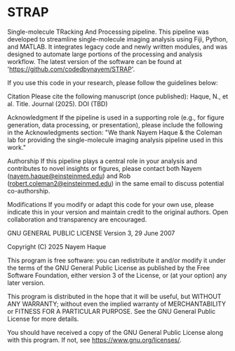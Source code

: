 # STRAP
Single-molecule TRacking And Processing pipeline.
This pipeline was developed to streamline single-molecule imaging analysis using Fiji, Python, and MATLAB. It integrates legacy code and newly written modules, and was designed to automate large portions of the processing and analysis workflow.
The latest version of the software can be found at 'https://github.com/codedbynayem/STRAP'.

If you use this code in your research, please follow the guidelines below:

Citation
Please cite the following manuscript (once published):
Haque, N., et al. Title. Journal (2025). DOI (TBD)

Acknowledgment
If the pipeline is used in a supporting role (e.g., for figure generation, data processing, or presentation), please include the following in the Acknowledgments section:
"We thank Nayem Haque & the Coleman lab for providing the single-molecule imaging analysis pipeline used in this work."

Authorship
If this pipeline plays a central role in your analysis and contributes to novel insights or figures, please contact both Nayem (nayem.haque@einsteinmed.edu) and Rob 
(robert.coleman2@einsteinmed.edu) in the same email to discuss potential co-authorship.

Modifications
If you modify or adapt this code for your own use, please indicate this in your version and maintain credit to the original authors. Open collaboration and transparency are encouraged.

GNU GENERAL PUBLIC LICENSE
Version 3, 29 June 2007

Copyright (C) 2025 Nayem Haque

This program is free software: you can redistribute it and/or modify
it under the terms of the GNU General Public License as published by
the Free Software Foundation, either version 3 of the License, or
(at your option) any later version.

This program is distributed in the hope that it will be useful,
but WITHOUT ANY WARRANTY; without even the implied warranty of
MERCHANTABILITY or FITNESS FOR A PARTICULAR PURPOSE. See the
GNU General Public License for more details.

You should have received a copy of the GNU General Public License
along with this program. If not, see <https://www.gnu.org/licenses/>.
